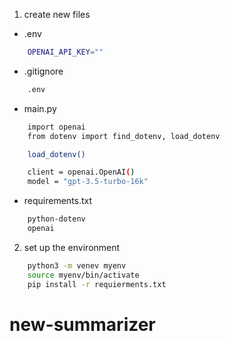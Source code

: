 1. create new files
- .env
```bash 
    OPENAI_API_KEY="" 
```
- .gitignore
``` bash
    .env
```
- main.py
``` bash
    import openai
    from dotenv import find_dotenv, load_dotenv

    load_dotenv()

    client = openai.OpenAI()
    model = "gpt-3.5-turbo-16k"
```
- requirements.txt
``` bash
    python-dotenv
    openai
```
2. set up the environment
``` bash
    python3 -m venev myenv
    source myenv/bin/activate
    pip install -r requierments.txt
```

# new-summarizer
